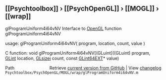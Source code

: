 ## [[Psychtoolbox]] &#8250; [[PsychOpenGL]] &#8250; [[MOGL]] &#8250; [[wrap]]

glProgramUniform4i64vNV  Interface to [OpenGL](OpenGL) function glProgramUniform4i64vNV  
  
usage:  glProgramUniform4i64vNV( program, location, count, value )  
  
C function:  void glProgramUniform4i64vNV[(GLuint]((GLuint) program, [GLint](GLint) location, [GLsizei](GLsizei) count, const [GLint64EXT](GLint64EXT)\* value)  




<div class="code_header" style="text-align:right;">
  <span style="float:left;">Path&nbsp;&nbsp;</span> <span class="counter">Retrieve <a href=
  "https://raw.github.com/Psychtoolbox-3/Psychtoolbox-3/beta/Psychtoolbox/PsychOpenGL/MOGL/wrap/glProgramUniform4i64vNV.m">current version from GitHub</a> | View <a href=
  "https://github.com/Psychtoolbox-3/Psychtoolbox-3/commits/beta/Psychtoolbox/PsychOpenGL/MOGL/wrap/glProgramUniform4i64vNV.m">changelog</a></span>
</div>
<div class="code">
  <code>Psychtoolbox/PsychOpenGL/MOGL/wrap/glProgramUniform4i64vNV.m</code>
</div>

